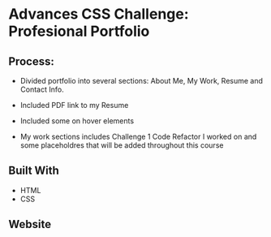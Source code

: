 # Advances CSS Challenge: Profesional Portfolio

## Process:

- Divided portfolio into several sections: About Me, My Work, Resume and Contact Info. 

- Included PDF link to my Resume

- Included some on hover elements

- My work sections includes Challenge 1 Code Refactor I worked on and some placeholdres that will be added throughout this course



## Built With
- HTML
- CSS

## Website

